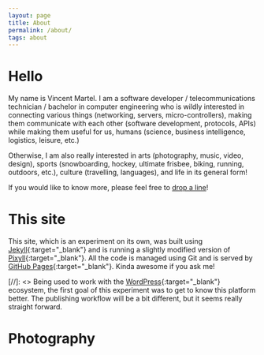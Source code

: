 ```yaml
---
layout: page
title: About
permalink: /about/
tags: about
---
```


# Hello
My name is Vincent Martel. I am a software developer / telecommunications technician / bachelor in computer engineering who is wildly interested in connecting various things (networking, servers, micro-controllers), making them communicate with each other (software development, protocols, APIs) while making them useful for us, humans (science, business intelligence, logistics, leisure, etc.)

Otherwise, I am also really interested in arts (photography, music, video, design), sports (snowboarding, hockey, ultimate frisbee, biking, running, outdoors, etc.), culture (travelling, languages), and life in its general form!

If you would like to know more, please feel free to [drop a line](/contact)!


# This site
This site, which is an experiment on its own, was built using [Jekyll](https://jekyllrb.com){:target="_blank"} and is running a slightly modified version of [Pixyll](https://github.com/johnotander/pixyll){:target="_blank"}. All the code is managed using Git and is served by [GitHub Pages](https://pages.github.com){:target="_blank"}. Kinda awesome if you ask me!

[//]: <> Being used to work with the [WordPress](https://wordpress.com){:target="_blank"} ecosystem, the first goal of this experiment was to get to know this platform better. The publishing workflow will be a bit different, but it seems really straight forward.


# Photography

<div class="py2">
  <div id="instagram"></div>
</div>

